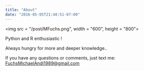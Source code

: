```yaml
---
title: "About"
date: "2016-05-05T21:48:51-07:00"
---
```


<img src = "/post/MFuchs.png", width = "600", height = "800">


Python and R enthusiastic !

Always hungry for more and deeper knowledge..

If you have any questions or comments, just text me: FuchsMichaelAndi1989@gmail.com





